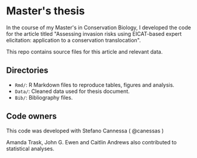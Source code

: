 # Master's thesis

In the course of my Master's in Conservation Biology, I developed the code for the article titled "Assessing invasion risks using EICAT-based expert elicitation: application to a conservation translocation".  

This repo contains source files for this article and relevant data.

## Directories

- `Rmd/`: R Markdown files to reproduce tables, figures and analysis.
- `Data/`: Cleaned data used for thesis document.
- `Bib/`: Bibliography files.

## Code owners

This code was developed with Stefano Cannessa ( @canessas )  

Amanda Trask, John G. Ewen and Caitlin Andrews also contributed to statistical analyses.
